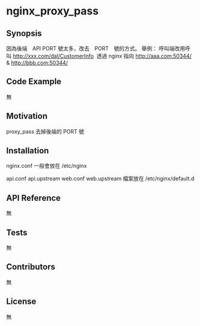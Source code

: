 # nginx_proxy_pass

## Synopsis

因為後端　API PORT 號太多，改去　PORT　號的方式。
舉例：
呼叫端改用呼叫 http://xxx.com/dal/CustomerInfo  透過 nginx 指向 http://aaa.com:50344/ & http://bbb.com:50344/

## Code Example

無

## Motivation

proxy_pass 去掉後端的 PORT 號

## Installation

nginx.conf 一般會放在 /etc/nginx 

api.conf api.upstream web.conf web.upstream 檔案放在 /etc/nginx/default.d


## API Reference

無

## Tests

無

## Contributors

無

## License

無
